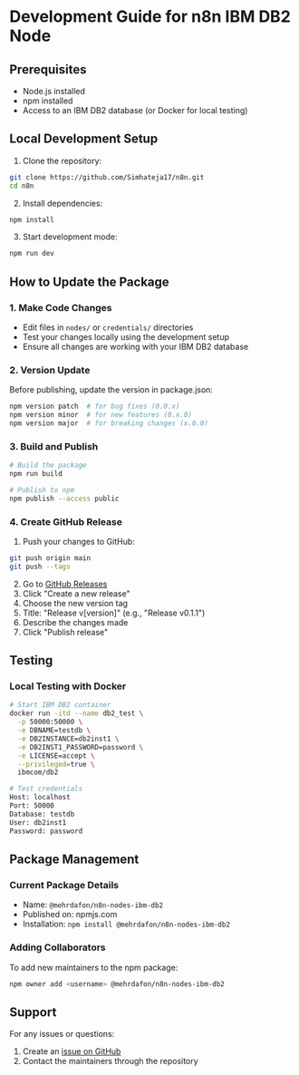 # Development Guide for n8n IBM DB2 Node

## Prerequisites
- Node.js installed
- npm installed
- Access to an IBM DB2 database (or Docker for local testing)

## Local Development Setup

1. Clone the repository:
```bash
git clone https://github.com/Simhateja17/n8n.git
cd n8n
```

2. Install dependencies:
```bash
npm install
```

3. Start development mode:
```bash
npm run dev
```

## How to Update the Package

### 1. Make Code Changes
- Edit files in `nodes/` or `credentials/` directories
- Test your changes locally using the development setup
- Ensure all changes are working with your IBM DB2 database

### 2. Version Update
Before publishing, update the version in package.json:
```bash
npm version patch  # for bug fixes (0.0.x)
npm version minor  # for new features (0.x.0)
npm version major  # for breaking changes (x.0.0)
```

### 3. Build and Publish
```bash
# Build the package
npm run build

# Publish to npm
npm publish --access public
```

### 4. Create GitHub Release
1. Push your changes to GitHub:
```bash
git push origin main
git push --tags
```

2. Go to [GitHub Releases](https://github.com/Simhateja17/n8n/releases)
3. Click "Create a new release"
4. Choose the new version tag
5. Title: "Release v[version]" (e.g., "Release v0.1.1")
6. Describe the changes made
7. Click "Publish release"

## Testing

### Local Testing with Docker
```bash
# Start IBM DB2 container
docker run -itd --name db2_test \
  -p 50000:50000 \
  -e DBNAME=testdb \
  -e DB2INSTANCE=db2inst1 \
  -e DB2INST1_PASSWORD=password \
  -e LICENSE=accept \
  --privileged=true \
  ibmcom/db2

# Test credentials
Host: localhost
Port: 50000
Database: testdb
User: db2inst1
Password: password
```

## Package Management

### Current Package Details
- Name: `@mehrdafon/n8n-nodes-ibm-db2`
- Published on: npmjs.com
- Installation: `npm install @mehrdafon/n8n-nodes-ibm-db2`

### Adding Collaborators
To add new maintainers to the npm package:
```bash
npm owner add <username> @mehrdafon/n8n-nodes-ibm-db2
```

## Support
For any issues or questions:
1. Create an [issue on GitHub](https://github.com/Simhateja17/n8n/issues)
2. Contact the maintainers through the repository 